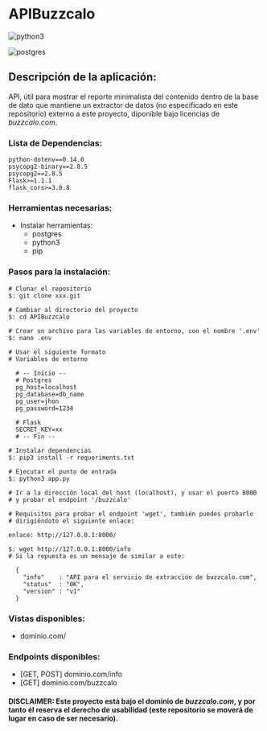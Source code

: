 # APIBuzzcalo

![python3](https://img.shields.io/badge/python-3.8%2B-blue.svg?style=for-the-badge&logo=appveyor )

![postgres](https://img.shields.io/badge/DBMS-Postgres-blue?style=for-the-badge&logo=appveyor)

## Descripción de la aplicación:

API, útil para mostrar el reporte minimalista del 
contenido dentro de la base de dato que mantiene un extractor de datos (no especificado en este repositorio) externo a este proyecto, diponible bajo
licencias de *buzzcalo.com*.

### Lista de Dependencias:

    python-dotenv==0.14.0
    psycopg2-binary==2.8.5
    psycopg2==2.8.5
    Flask>=1.1.1
    flask_cors>=3.0.8
    
### Herramientas necesarias:

- Instalar herramientas:
  - postgres
  - python3
  - pip

### Pasos para la instalación:

    # Clonar el repositorio
    $: git clone xxx.git
    
    # Cambiar al directorio del proyecto
    $: cd APIBuzzcalo

    # Crear un archivo para las variables de entorno, con el nombre '.env'
    $: nano .env

    # Usar el siguiente formato
    # Variables de entorno

      # -- Inicio --
      # Postgres
      pg_host=localhost
      pg_database=db_name
      pg_user=jhon
      pg_password=1234

      # Flask
      SECRET_KEY=xx
      # -- Fin --

    # Instalar dependencias
    $: pip3 install -r requeriments.txt

    # Ejecutar el punto de entrada
    $: python3 app.py

    # Ir a la dirección local del host (localhost), y usar el puerto 8000
    # y probar el endpoint '/buzzcalo'

    # Requisitos para probar el endpoint 'wget', también puedes probarlo
    # dirigiéndoto el siguiente enlace:

    enlace: http://127.0.0.1:8000/

    $: wget http://127.0.0.1:8000/info
    # Si la repuesta es un mensaje de similar a este:

      {
        "info"    : "API para el servicio de extracción de buzzcalo.com", 
        "status"  : "0K",
        "version" : "v1"
      }

### Vistas disponibles:
- dominio.com/

### Endpoints disponibles:
- [GET, POST] dominio.com/info
- [GET]       dominio.com/buzzcalo


#### **DISCLAIMER**: Este proyecto está bajo el dominio de *buzzcalo.com*, y por tanto él reserva el derecho de usabilidad (este repositorio se moverá de lugar en caso de ser necesario).
